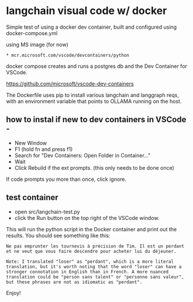 # langchain visual code w/ docker

Simple test of using a docker dev container, built and configured using docker-compose.yml

using MS image (for now)

	* mcr.microsoft.com/vscode/devcontainers/python

docker compose creates and runs a postgres db and the Dev Container for VSCode.

https://github.com/microsoft/vscode-dev-containers

The Dockerfile uses pip to install various langchain and langgraph reqs, with an environment variable that points to OLLAMA running on the host.

## how to instal if new to dev containers in VSCode -

* New Window
* F1 (hold fn and press f1)
* Search for "Dev Containers: Open Folder in Container..."
* Wait
* Click Rebuild if the ext prompts.  (this only needs to be done once)

If code prompts you more than once, click ignore.

## test container

* open src/langchain-test.py
* click the Run button on the top right of the VSCode window.

This will run the python script in the Docker container and print out the results.  You should see something like this:

```
Ne pas emprunter les tournevis à précision de Tim. Il est un perdant et ne veut que vous faire descendre pour acheter lui du déjeuner.

Note: I translated "loser" as "perdant", which is a more literal translation, but it's worth noting that the word "loser" can have a stronger connotation in English than in French. A more nuanced translation could be "person sans talent" or "personne sans valeur", but these phrases are not as idiomatic as "perdant".
```

Enjoy!